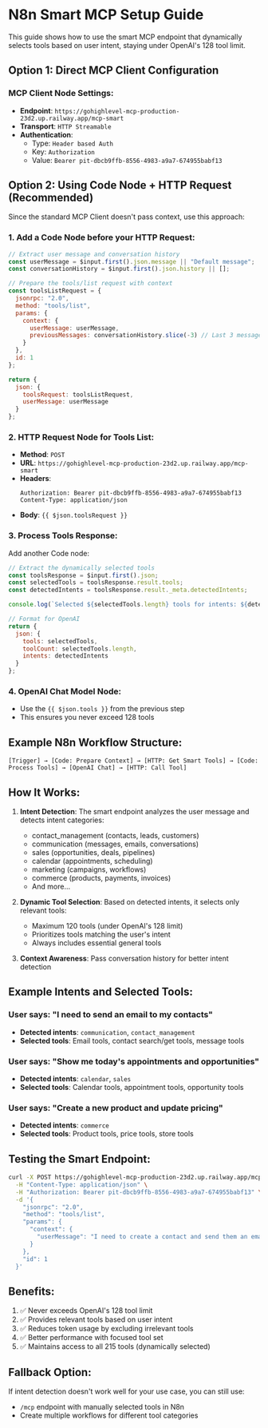 # N8n Smart MCP Setup Guide

This guide shows how to use the smart MCP endpoint that dynamically selects tools based on user intent, staying under OpenAI's 128 tool limit.

## Option 1: Direct MCP Client Configuration

### MCP Client Node Settings:
- **Endpoint**: `https://gohighlevel-mcp-production-23d2.up.railway.app/mcp-smart`
- **Transport**: `HTTP Streamable`
- **Authentication**: 
  - Type: `Header based Auth`
  - Key: `Authorization`
  - Value: `Bearer pit-dbcb9ffb-8556-4983-a9a7-674955babf13`

## Option 2: Using Code Node + HTTP Request (Recommended)

Since the standard MCP Client doesn't pass context, use this approach:

### 1. Add a Code Node before your HTTP Request:

```javascript
// Extract user message and conversation history
const userMessage = $input.first().json.message || "Default message";
const conversationHistory = $input.first().json.history || [];

// Prepare the tools/list request with context
const toolsListRequest = {
  jsonrpc: "2.0",
  method: "tools/list",
  params: {
    context: {
      userMessage: userMessage,
      previousMessages: conversationHistory.slice(-3) // Last 3 messages
    }
  },
  id: 1
};

return {
  json: {
    toolsRequest: toolsListRequest,
    userMessage: userMessage
  }
};
```

### 2. HTTP Request Node for Tools List:
- **Method**: `POST`
- **URL**: `https://gohighlevel-mcp-production-23d2.up.railway.app/mcp-smart`
- **Headers**:
  ```
  Authorization: Bearer pit-dbcb9ffb-8556-4983-a9a7-674955babf13
  Content-Type: application/json
  ```
- **Body**: `{{ $json.toolsRequest }}`

### 3. Process Tools Response:
Add another Code node:
```javascript
// Extract the dynamically selected tools
const toolsResponse = $input.first().json;
const selectedTools = toolsResponse.result.tools;
const detectedIntents = toolsResponse.result._meta.detectedIntents;

console.log(`Selected ${selectedTools.length} tools for intents: ${detectedIntents.join(', ')}`);

// Format for OpenAI
return {
  json: {
    tools: selectedTools,
    toolCount: selectedTools.length,
    intents: detectedIntents
  }
};
```

### 4. OpenAI Chat Model Node:
- Use the `{{ $json.tools }}` from the previous step
- This ensures you never exceed 128 tools

## Example N8n Workflow Structure:

```
[Trigger] → [Code: Prepare Context] → [HTTP: Get Smart Tools] → [Code: Process Tools] → [OpenAI Chat] → [HTTP: Call Tool]
```

## How It Works:

1. **Intent Detection**: The smart endpoint analyzes the user message and detects intent categories:
   - contact_management (contacts, leads, customers)
   - communication (messages, emails, conversations)
   - sales (opportunities, deals, pipelines)
   - calendar (appointments, scheduling)
   - marketing (campaigns, workflows)
   - commerce (products, payments, invoices)
   - And more...

2. **Dynamic Tool Selection**: Based on detected intents, it selects only relevant tools:
   - Maximum 120 tools (under OpenAI's 128 limit)
   - Prioritizes tools matching the user's intent
   - Always includes essential general tools

3. **Context Awareness**: Pass conversation history for better intent detection

## Example Intents and Selected Tools:

### User says: "I need to send an email to my contacts"
- **Detected intents**: `communication`, `contact_management`
- **Selected tools**: Email tools, contact search/get tools, message tools

### User says: "Show me today's appointments and opportunities"
- **Detected intents**: `calendar`, `sales`
- **Selected tools**: Calendar tools, appointment tools, opportunity tools

### User says: "Create a new product and update pricing"
- **Detected intents**: `commerce`
- **Selected tools**: Product tools, price tools, store tools

## Testing the Smart Endpoint:

```bash
curl -X POST https://gohighlevel-mcp-production-23d2.up.railway.app/mcp-smart \
  -H "Content-Type: application/json" \
  -H "Authorization: Bearer pit-dbcb9ffb-8556-4983-a9a7-674955babf13" \
  -d '{
    "jsonrpc": "2.0",
    "method": "tools/list",
    "params": {
      "context": {
        "userMessage": "I need to create a contact and send them an email"
      }
    },
    "id": 1
  }'
```

## Benefits:

1. ✅ Never exceeds OpenAI's 128 tool limit
2. ✅ Provides relevant tools based on user intent
3. ✅ Reduces token usage by excluding irrelevant tools
4. ✅ Better performance with focused tool set
5. ✅ Maintains access to all 215 tools (dynamically selected)

## Fallback Option:

If intent detection doesn't work well for your use case, you can still use:
- `/mcp` endpoint with manually selected tools in N8n
- Create multiple workflows for different tool categories